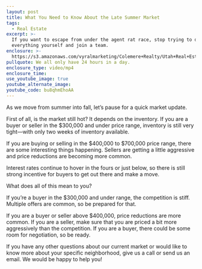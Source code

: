 ```yaml
---
layout: post
title: What You Need to Know About the Late Summer Market
tags:
  - Real Estate
excerpt: >-
  If you want to escape from under the agent rat race, stop trying to do
  everything yourself and join a team.
enclosure: >-
  https://s3.amazonaws.com/vyralmarketing/Colemere+Realty/Utah+Real+Estate+Agent+Rat+Race.mp4
pullquote: We all only have 24 hours in a day.
enclosure_type: video/mp4
enclosure_time:
use_youtube_image: true
youtube_alternate_image:
youtube_code: bu8qhmEhoAA
---
```



As we move from summer into fall, let’s pause for a quick market update.&nbsp;

First of all, is the market still hot? It depends on the inventory. If you are a buyer or seller in the $300,000 and under price range, inventory is still very tight—with only two weeks of inventory available.&nbsp;

If you are buying or selling in the $400,000 to $700,000 price range, there are some interesting things happening. Sellers are getting a little aggressive and price reductions are becoming more common.&nbsp;

Interest rates continue to hover in the fours or just below, so there is still strong incentive for buyers to get out there and make a move.

What does all of this mean to you?&nbsp;

If you’re a buyer in the $300,000 and under range, the competition is stiff. Multiple offers are common, so be prepared for that.&nbsp;

If you are a buyer or seller above $400,000, price reductions are more common. If you are a seller, make sure that you are priced a bit more aggressively than the competition. If you are a buyer, there could be some room for negotiation, so be ready.&nbsp;

If you have any other questions about our current market or would like to know more about your specific neighborhood, give us a call or send us an email. We would be happy to help you!<br>&nbsp;